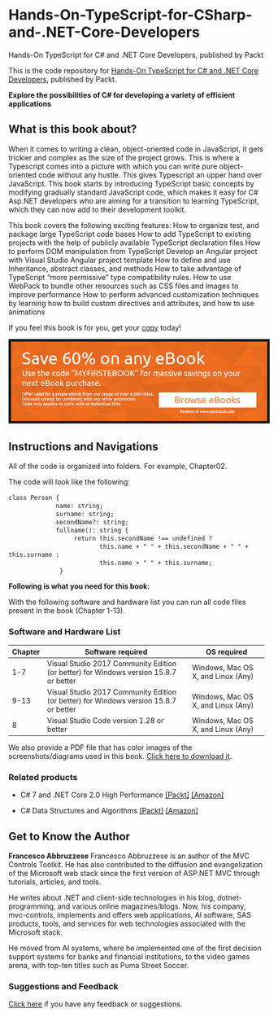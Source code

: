 # Hands-On-TypeScript-for-CSharp-and-.NET-Core-Developers
Hands-On TypeScript for C# and .NET Core Developers, published by Packt

<a href="https://www.packtpub.com/application-development/hands-typescript-c-and-net-developers?utm_source=github&utm_medium=repository&utm_campaign=9781789130287 "><img src="https://d1ldz4te4covpm.cloudfront.net/sites/default/files/imagecache/ppv4_main_book_cover/B10759_MockupCover.png" alt="" height="256px" align="right"></a>

This is the code repository for [Hands-On TypeScript for C# and .NET Core Developers](https://www.packtpub.com/application-development/hands-typescript-c-and-net-developers?utm_source=github&utm_medium=repository&utm_campaign=9781789130287 ), published by Packt.

**Explore the possibilities of C# for developing a variety of efficient applications**

## What is this book about?
When it comes to writing a clean, object-oriented code in JavaScript, it gets trickier and complex as the size of the project grows. This is where a Typescript comes into a picture with which you can write pure object-oriented code without any hustle. This gives Typescript an upper hand over JavaScript. This book starts by introducing TypeScript basic concepts by modifying gradually standard JavaScript code, which makes it easy for C# Asp.NET developers who are aiming for a transition to learning TypeScript, which they can now add to their development toolkit.

This book covers the following exciting features:
How to organize test, and package large TypeScript code bases 
How to add TypeScript to existing projects with the help of publicly available TypeScript declaration files 
How to perform DOM manipulation from TypeScript 
Develop an Angular project with Visual Studio Angular project template 
How to define and use Inheritance, abstract classes, and methods 
How to take advantage of TypeScript “more permissive” type compatibility rules. 
How to use WebPack to bundle other resources such as CSS files and images to improve performance 
How to perform advanced customization techniques by learning how to build custom directives and attributes, and how to use animations 

If you feel this book is for you, get your [copy](https://www.amazon.com/dp/178913028X) today!

<a href="https://www.packtpub.com/?utm_source=github&utm_medium=banner&utm_campaign=GitHubBanner"><img src="https://raw.githubusercontent.com/PacktPublishing/GitHub/master/GitHub.png" 
alt="https://www.packtpub.com/" border="5" /></a>

## Instructions and Navigations
All of the code is organized into folders. For example, Chapter02.

The code will look like the following:
```
class Person {
             name: string;
             surname: string;
             secondName?: string;
             fullname(): string {
                  return this.secondName !== undefined ?
                         this.name + " " + this.secondName + " " + this.surname :
                         this.name + " " + this.surname;
              }
```

**Following is what you need for this book:**

With the following software and hardware list you can run all code files present in the book (Chapter 1-13).
### Software and Hardware List
| Chapter | Software required | OS required |
| -------- | ------------------------------------ | ----------------------------------- |
| 1-7 | Visual Studio 2017 Community Edition (or better) for Windows version  15.8.7 or better | Windows, Mac OS X, and Linux (Any) |
| 9-13 | Visual Studio 2017 Community Edition (or better) for Windows version  15.8.7 or better | Windows, Mac OS X, and Linux (Any) |
| 8 | Visual Studio Code version 1.28 or better | Windows, Mac OS X, and Linux (Any) |

We also provide a PDF file that has color images of the screenshots/diagrams used in this book. [Click here to download it](https://www.packtpub.com/sites/default/files/downloads/9781789130287_ColorImages.pdf).

### Related products
* C# 7 and .NET Core 2.0 High Performance [[Packt]](https://www.packtpub.com/application-development/c-7-and-net-core-20-high-performance?utm_source=github&utm_medium=repository&utm_campaign=) [[Amazon]](https://www.amazon.com/dp/1788470044)

* C# Data Structures and Algorithms [[Packt]](https://www.packtpub.com/application-development/c-data-structures-and-algorithms-0?utm_source=github&utm_medium=repository&utm_campaign=9781788833738 ) [[Amazon]](https://www.amazon.com/dp/1788833732)


## Get to Know the Author
**Francesco Abbruzzese**
Francesco Abbruzzese is an author of the MVC Controls Toolkit. He has also contributed to the diffusion and evangelization of the Microsoft web stack since the first version of ASP.NET MVC through tutorials, articles, and tools.

He writes about .NET and client-side technologies in his blog, dotnet-programming, and various online magazines/blogs. Now, his company, mvc-controls, implements and offers web applications, AI software, SAS products, tools, and services for web technologies associated with the Microsoft stack.

He moved from AI systems, where he implemented one of the first decision support systems for banks and financial institutions, to the video games arena, with top-ten titles such as Puma Street Soccer.

### Suggestions and Feedback
[Click here](https://docs.google.com/forms/d/e/1FAIpQLSdy7dATC6QmEL81FIUuymZ0Wy9vH1jHkvpY57OiMeKGqib_Ow/viewform) if you have any feedback or suggestions.
